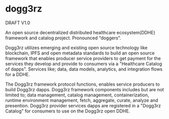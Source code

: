 # dogg3rz
DRAFT V1.0

An open source decentralized distributed healthcare ecosystem(DDHE) framework and catalog project. Pronounced “doggers”.

Dogg3rz utilizes emerging and existing open source technology like blockchain, IPFS and open metadata standards to build an open source framework that enables producer service providers to get payment for the services they develop and provide to consumers via a "Healthcare Catalog of dapps". Services like; data, data models, analytics, and integration flows for a DDHE. 

The Dogg3rz framework protocol functions, enables service producers to build Dogg3rz dapps. Dogg3rz framework components includes but are not limited to; data management, catalog management, containerization, runtime environment management, fetch, aggregate, curate, analyze and presention. Dogg3rz provider services dapps are registered in a "Dogg3rz Catalog" for consumers to use on the Dogg3rz open DDHE.


